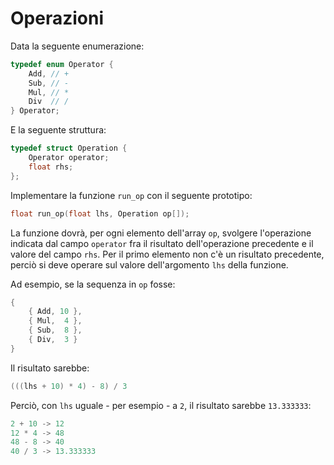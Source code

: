 # Operazioni

Data la seguente enumerazione:
```c
typedef enum Operator {
    Add, // +
    Sub, // -
    Mul, // *
    Div  // /
} Operator;
```

E la seguente struttura:
```c
typedef struct Operation {
    Operator operator;
    float rhs;
};
```

Implementare la funzione `run_op` con il seguente prototipo:
```c
float run_op(float lhs, Operation op[]);
```

La funzione dovrà, per ogni elemento dell'array `op`, svolgere l'operazione indicata
dal campo `operator` fra il risultato dell'operazione precedente e il valore del campo `rhs`.
Per il primo elemento non c'è un risultato precedente, perciò si deve operare sul valore
dell'argomento `lhs` della funzione.

Ad esempio, se la sequenza in `op` fosse:
```c
{
    { Add, 10 },
    { Mul,  4 },
    { Sub,  8 },
    { Div,  3 }
}
```
Il risultato sarebbe:
```c
(((lhs + 10) * 4) - 8) / 3
```
Perciò, con `lhs` uguale - per esempio - a `2`, il risultato sarebbe `13.333333`:
```c
2 + 10 -> 12
12 * 4 -> 48
48 - 8 -> 40
40 / 3 -> 13.333333
```
